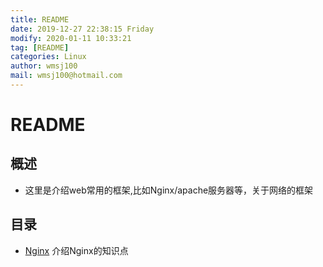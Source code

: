 ```yaml
---
title: README
date: 2019-12-27 22:38:15 Friday
modify: 2020-01-11 10:33:21 
tag: [README]
categories: Linux
author: wmsj100
mail: wmsj100@hotmail.com
---
```


# README

## 概述

- 这里是介绍web常用的框架,比如Nginx/apache服务器等，关于网络的框架

## 目录

- [Nginx]() 介绍Nginx的知识点
